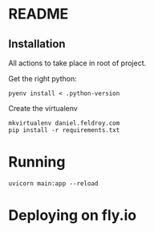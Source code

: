 # README

## Installation

All actions to take place in root of project.

Get the right python:

```
pyenv install < .python-version
```

Create the virtualenv

```
mkvirtualenv daniel.feldroy.com
pip install -r requirements.txt
```

# Running

```
uvicorn main:app --reload
```

# Deploying on fly.io

